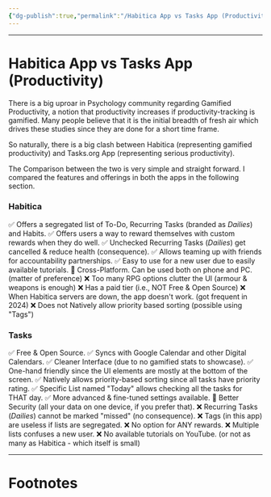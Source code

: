 ```yaml
---
{"dg-publish":true,"permalink":"/Habitica App vs Tasks App (Productivity)/","tags":["Psychology","Productivity"]}
---
```



---
# Habitica App vs Tasks App (Productivity)
There is a big uproar in Psychology community regarding Gamified Productivity, a notion that productivity increases if productivity-tracking is gamified. Many people believe that it is the initial breadth of fresh air which drives these studies since they are done for a short time frame.

So naturally, there is a big clash between Habitica (representing gamified productivity) and Tasks.org App (representing serious productivity).

The Comparison between the two is very simple and straight forward. I compared the features and offerings in both the apps in the following section.

### Habitica
✅ Offers a segregated list of To-Do, Recurring Tasks (branded as *Dailies*) and Habits.
✅ Offers users a way to reward themselves with custom rewards when they do well.
✅ Unchecked Recurring Tasks (*Dailies*) get cancelled & reduce health (consequence).
✅ Allows teaming up with friends for accountability partnerships.
✅ Easy to use for a new user due to easily available tutorials.
🟰 Cross-Platform. Can be used both on phone and PC. (matter of preference)
❌ Too many RPG options clutter the UI (armour & weapons is enough)
❌ Has a paid tier (i.e., NOT Free & Open Source)
❌ When Habitica servers are down, the app doesn't work. (got frequent in 2024)
❌ Does not Natively allow priority based sorting (possible using "Tags")

### Tasks
✅ Free & Open Source.
✅ Syncs with Google Calendar and other Digital Calendars.
✅ Cleaner Interface (due to no gamified stats to showcase).
✅ One-hand friendly since the UI elements are mostly at the bottom of the screen.
✅ Natively allows priority-based sorting since all tasks have priority rating.
✅ Specific List named "Today" allows checking all the tasks for THAT day.
✅ More advanced & fine-tuned settings available.
🟰 Better Security (all your data on one device, if you prefer that).
❌ Recurring Tasks (*Dailies*) cannot be marked "missed" (no consequence).
❌ Tags (in this app) are useless if lists are segregated.
❌ No option for ANY rewards.
❌ Multiple lists confuses a new user.
❌ No available tutorials on YouTube. (or not as many as Habitica - which itself is small)


---
# Footnotes
